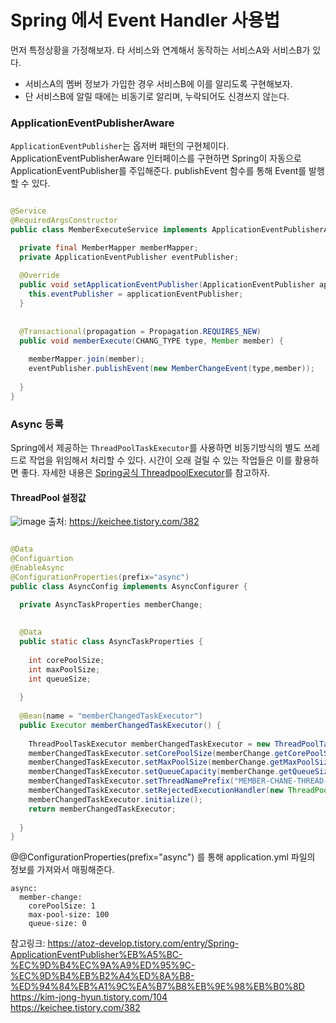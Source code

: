 # Spring 에서 Event Handler 사용법

먼저 특정상황을 가정해보자. 타 서비스와 연계해서 동작하는 서비스A와 서비스B가 있다.    
* 서비스A의 멤버 정보가 가입한 경우 서비스B에 이를 알리도록 구현해보자. 
* 단 서비스B에 알릴 때에는 비동기로 알리며, 누락되어도 신경쓰지 않는다. 

### ApplicationEventPublisherAware
`ApplicationEventPublisher`는 옵저버 패턴의 구현체이다. ApplicationEventPublisherAware 인터페이스를 구현하면 Spring이 자동으로 ApplicationEventPublisher를 주입해준다. 
publishEvent 함수를 통해 Event를 발행할 수 있다. 


```java

@Service
@RequiredArgsConstructor
public class MemberExecuteService implements ApplicationEventPublisherAware {

  private final MemberMapper memberMapper; 
  private ApplicationEventPublisher eventPublisher;
  
  @Override
  public void setApplicationEventPublisher(ApplicationEventPublisher applicationEventPublisher) {
    this.eventPublisher = applicationEventPublisher;
  }
  
  
  @Transactional(propagation = Propagation.REQUIRES_NEW)
  public void memberExecute(CHANG_TYPE type, Member member) {
    
    memberMapper.join(member);
    eventPublisher.publishEvent(new MemberChangeEvent(type,member));
    
  }
}

```



### Async 등록

Spring에서 제공하는 `ThreadPoolTaskExecutor`를 사용하면 비동기방식의 별도 쓰레드로 작업을 위임해서 처리할 수 있다. 시간이 오래 걸릴 수 있는 작업들은 이를 활용하면 좋다. 
자세한 내용은 [Spring공식 ThreadpoolExecutor](https://docs.spring.io/spring-framework/docs/current/javadoc-api/org/springframework/scheduling/concurrent/ThreadPoolTaskExecutor.html)를 참고하자.   

#### ThreadPool 설정값
![image](https://user-images.githubusercontent.com/45115557/192103106-b5594f75-79e1-41db-8c53-ac304997b90d.png)
출처: https://keichee.tistory.com/382


```java

@Data
@Configuartion
@EnableAsync
@ConfigurationProperties(prefix="async")
public class AsyncConfig implements AsyncConfigurer {

  private AsyncTaskProperties memberChange;
  
  
  @Data
  public static class AsyncTaskProperties {
    
    int corePoolSize;
    int maxPoolSize;
    int queueSize;
  
  }
  
  @Bean(name = "memberChangedTaskExecutor")
  public Executor memberChangedTaskExecutor() {
  
    ThreadPoolTaskExecutor memberChangedTaskExecutor = new ThreadPoolTaskExecutor();
    memberChangedTaskExecutor.setCorePoolSize(memberChange.getCorePoolSize());
    memberChangedTaskExecutor.setMaxPoolSize(memberChange.getMaxPoolSize()); 
    memberChangedTaskExecutor.setQueueCapacity(memberChange.getQueueSize()); 
    memberChangedTaskExecutor.setThreadNamePrefix("MEMBER-CHANE-THREAD-");
    memberChangedTaskExecutor.setRejectedExecutionHandler(new ThreadPoolExecutor.AbortPolicy());
    memberChangedTaskExecutor.initialize();
    return memberChangedTaskExecutor; 
  
  }
}


```


@@ConfigurationProperties(prefix="async") 를 통해 application.yml 파일의 정보를 가져와서 매핑해준다. 
```
async:
  member-change:
    corePoolSize: 1
    max-pool-size: 100
    queue-size: 0
```




참고링크:
https://atoz-develop.tistory.com/entry/Spring-ApplicationEventPublisher%EB%A5%BC-%EC%9D%B4%EC%9A%A9%ED%95%9C-%EC%9D%B4%EB%B2%A4%ED%8A%B8-%ED%94%84%EB%A1%9C%EA%B7%B8%EB%9E%98%EB%B0%8D   
https://kim-jong-hyun.tistory.com/104    
https://keichee.tistory.com/382     

